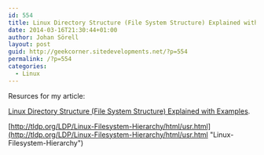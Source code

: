 ```yaml
---
id: 554
title: Linux Directory Structure (File System Structure) Explained with Examples
date: 2014-03-16T21:30:44+01:00
author: Johan Sörell
layout: post
guid: http://geekcorner.sitedevelopments.net/?p=554
permalink: /?p=554
categories:
  - Linux
---
```

Resurces for my article:

[Linux Directory Structure (File System Structure) Explained with Examples](http://www.thegeekstuff.com/2010/09/linux-file-system-structure/).

[http://tldp.org/LDP/Linux-Filesystem-Hierarchy/html/usr.html](http://tldp.org/LDP/Linux-Filesystem-Hierarchy/html/usr.html "Linux-Filesystem-Hierarchy")

&nbsp;